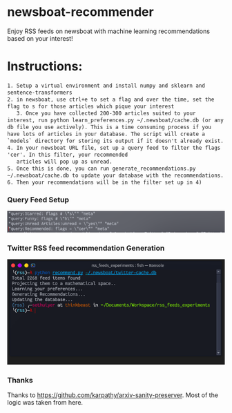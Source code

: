 # newsboat-recommender
Enjoy RSS feeds on newsboat with machine learning recommendations based on your interest!

# Instructions:
	1. Setup a virtual environment and install numpy and sklearn and sentence-transformers
	2. in newsboat, use ctrl+e to set a flag and over the time, set the flag to s for those articles which pique your interest 
       3. Once you have collected 200-300 articles suited to your interest, run python learn_preferences.py ~/.newsboat/cache.db (or any db file you use actively). This is a time consuming process if you have lots of articles in your database. The script will create a `models` directory for storing its output if it doesn't already exist.
	4. In your newsboat URL file, set up a query feed to filter the flags 'cer'. In this filter, your recommended
	   articles will pop up as unread.
	5. Once this is done, you can run generate_recommendations.py ~/.newsboat/cache.db to update your database with the recommendations.
	6. Then your recommendations will be in the filter set up in 4)


### Query Feed Setup
![image](query_feed_setup.png)


### Twitter RSS feed recommendation Generation
![image](twitter_recommendations.png)


### Thanks
Thanks to https://github.com/karpathy/arxiv-sanity-preserver. Most of the logic was taken from here.
